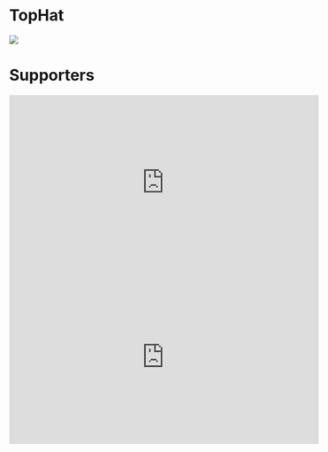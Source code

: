 # TopHat
<img src="logo.png">

<h1>Supporters</h1>
<iframe width="560" height="315" src="https://www.youtube.com/embed/eLry2UrxCCc" frameborder="0" allow="autoplay; encrypted-media" allowfullscreen></iframe>

<iframe width="560" height="315" src="https://www.youtube.com/embed/qc6ivtL6IdA" frameborder="0" allow="autoplay; encrypted-media" allowfullscreen></iframe>
